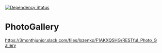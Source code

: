 [![Dependency Status](https://www.versioneye.com/user/projects/574893f9ce8d0e004505f7b4/badge.svg?style=flat)](https://www.versioneye.com/user/projects/574893f9ce8d0e004505f7b4)
# PhotoGallery
https://3monthjunior.slack.com/files/lozenko/F1AKXQSHG/RESTful_Photo_Gallery
